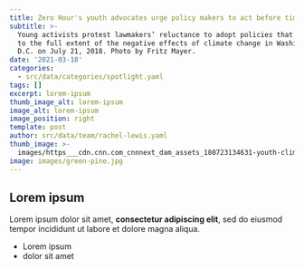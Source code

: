```yaml
---
title: Zero Hour's youth advocates urge policy makers to act before time is up
subtitle: >-
  Young activists protest lawmakers’ reluctance to adopt policies that respond
  to the full extent of the negative effects of climate change in Washington,
  D.C. on July 21, 2018. Photo by Fritz Mayer.
date: '2021-03-18'
categories:
  - src/data/categories/spotlight.yaml
tags: []
excerpt: lorem-ipsum
thumb_image_alt: lorem-ipsum
image_alt: lorem-ipsum
image_position: right
template: post
author: src/data/team/rachel-lewis.yaml
thumb_image: >-
  images/https___cdn.cnn.com_cnnnext_dam_assets_180723134631-youth-climate-march-zero-hour.jpg
image: images/green-pine.jpg
---
```

## Lorem ipsum

Lorem ipsum dolor sit amet, **consectetur adipiscing elit**, sed do eiusmod tempor incididunt ut labore et dolore magna aliqua.

- Lorem ipsum
- dolor sit amet